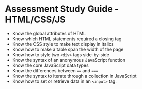 # Assessment Study Guide - HTML/CSS/JS

- Know the global attributes of HTML
- Know which HTML statements required a closing tag
- Know the CSS style to make text display in italics
- Know how to make a table span the width of the page
- Know how to style two `<div>` tags side-by-side
- Know the syntax of an anonymous JavaScript function
- Know the core JavaScript data types
- Know the differences between `==` and `===`
- Know the syntax to iterate through a collection in JavaScript
- Know how to set or retrieve data in an `<input>` tag.